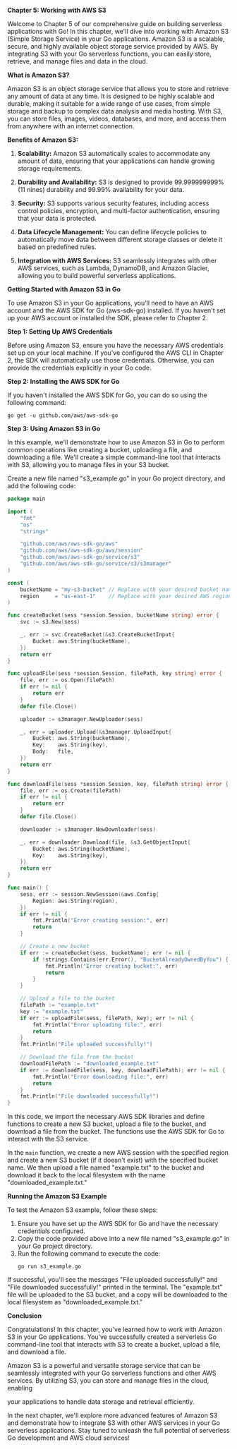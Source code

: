 **Chapter 5: Working with AWS S3**

Welcome to Chapter 5 of our comprehensive guide on building serverless applications with Go! In this chapter, we'll dive into working with Amazon S3 (Simple Storage Service) in your Go applications. Amazon S3 is a scalable, secure, and highly available object storage service provided by AWS. By integrating S3 with your Go serverless functions, you can easily store, retrieve, and manage files and data in the cloud.

**What is Amazon S3?**

Amazon S3 is an object storage service that allows you to store and retrieve any amount of data at any time. It is designed to be highly scalable and durable, making it suitable for a wide range of use cases, from simple storage and backup to complex data analysis and media hosting. With S3, you can store files, images, videos, databases, and more, and access them from anywhere with an internet connection.

**Benefits of Amazon S3:**

1. **Scalability:** Amazon S3 automatically scales to accommodate any amount of data, ensuring that your applications can handle growing storage requirements.

2. **Durability and Availability:** S3 is designed to provide 99.999999999% (11 nines) durability and 99.99% availability for your data.

3. **Security:** S3 supports various security features, including access control policies, encryption, and multi-factor authentication, ensuring that your data is protected.

4. **Data Lifecycle Management:** You can define lifecycle policies to automatically move data between different storage classes or delete it based on predefined rules.

5. **Integration with AWS Services:** S3 seamlessly integrates with other AWS services, such as Lambda, DynamoDB, and Amazon Glacier, allowing you to build powerful serverless applications.

**Getting Started with Amazon S3 in Go**

To use Amazon S3 in your Go applications, you'll need to have an AWS account and the AWS SDK for Go (aws-sdk-go) installed. If you haven't set up your AWS account or installed the SDK, please refer to Chapter 2.

**Step 1: Setting Up AWS Credentials**

Before using Amazon S3, ensure you have the necessary AWS credentials set up on your local machine. If you've configured the AWS CLI in Chapter 2, the SDK will automatically use those credentials. Otherwise, you can provide the credentials explicitly in your Go code.

**Step 2: Installing the AWS SDK for Go**

If you haven't installed the AWS SDK for Go, you can do so using the following command:
```
go get -u github.com/aws/aws-sdk-go
```

**Step 3: Using Amazon S3 in Go**

In this example, we'll demonstrate how to use Amazon S3 in Go to perform common operations like creating a bucket, uploading a file, and downloading a file. We'll create a simple command-line tool that interacts with S3, allowing you to manage files in your S3 bucket.

Create a new file named "s3_example.go" in your Go project directory, and add the following code:

```go
package main

import (
	"fmt"
	"os"
	"strings"

	"github.com/aws/aws-sdk-go/aws"
	"github.com/aws/aws-sdk-go/aws/session"
	"github.com/aws/aws-sdk-go/service/s3"
	"github.com/aws/aws-sdk-go/service/s3/s3manager"
)

const (
	bucketName = "my-s3-bucket" // Replace with your desired bucket name
	region     = "us-east-1"    // Replace with your desired AWS region
)

func createBucket(sess *session.Session, bucketName string) error {
	svc := s3.New(sess)

	_, err := svc.CreateBucket(&s3.CreateBucketInput{
		Bucket: aws.String(bucketName),
	})
	return err
}

func uploadFile(sess *session.Session, filePath, key string) error {
	file, err := os.Open(filePath)
	if err != nil {
		return err
	}
	defer file.Close()

	uploader := s3manager.NewUploader(sess)

	_, err = uploader.Upload(&s3manager.UploadInput{
		Bucket: aws.String(bucketName),
		Key:    aws.String(key),
		Body:   file,
	})
	return err
}

func downloadFile(sess *session.Session, key, filePath string) error {
	file, err := os.Create(filePath)
	if err != nil {
		return err
	}
	defer file.Close()

	downloader := s3manager.NewDownloader(sess)

	_, err = downloader.Download(file, &s3.GetObjectInput{
		Bucket: aws.String(bucketName),
		Key:    aws.String(key),
	})
	return err
}

func main() {
	sess, err := session.NewSession(&aws.Config{
		Region: aws.String(region),
	})
	if err != nil {
		fmt.Println("Error creating session:", err)
		return
	}

	// Create a new bucket
	if err := createBucket(sess, bucketName); err != nil {
		if !strings.Contains(err.Error(), "BucketAlreadyOwnedByYou") {
			fmt.Println("Error creating bucket:", err)
			return
		}
	}

	// Upload a file to the bucket
	filePath := "example.txt"
	key := "example.txt"
	if err := uploadFile(sess, filePath, key); err != nil {
		fmt.Println("Error uploading file:", err)
		return
	}
	fmt.Println("File uploaded successfully!")

	// Download the file from the bucket
	downloadFilePath := "downloaded_example.txt"
	if err := downloadFile(sess, key, downloadFilePath); err != nil {
		fmt.Println("Error downloading file:", err)
		return
	}
	fmt.Println("File downloaded successfully!")
}
```

In this code, we import the necessary AWS SDK libraries and define functions to create a new S3 bucket, upload a file to the bucket, and download a file from the bucket. The functions use the AWS SDK for Go to interact with the S3 service.

In the `main` function, we create a new AWS session with the specified region and create a new S3 bucket (if it doesn't exist) with the specified bucket name. We then upload a file named "example.txt" to the bucket and download it back to the local filesystem with the name "downloaded_example.txt."

**Running the Amazon S3 Example**

To test the Amazon S3 example, follow these steps:

1. Ensure you have set up the AWS SDK for Go and have the necessary credentials configured.
2. Copy the code provided above into a new file named "s3_example.go" in your Go project directory.
3. Run the following command to execute the code:
   ```
   go run s3_example.go
   ```

If successful, you'll see the messages "File uploaded successfully!" and "File downloaded successfully!" printed in the terminal. The "example.txt" file will be uploaded to the S3 bucket, and a copy will be downloaded to the local filesystem as "downloaded_example.txt."

**Conclusion**

Congratulations! In this chapter, you've learned how to work with Amazon S3 in your Go applications. You've successfully created a serverless Go command-line tool that interacts with S3 to create a bucket, upload a file, and download a file.

Amazon S3 is a powerful and versatile storage service that can be seamlessly integrated with your Go serverless functions and other AWS services. By utilizing S3, you can store and manage files in the cloud, enabling

 your applications to handle data storage and retrieval efficiently.

In the next chapter, we'll explore more advanced features of Amazon S3 and demonstrate how to integrate S3 with other AWS services in your Go serverless applications. Stay tuned to unleash the full potential of serverless Go development and AWS cloud services!